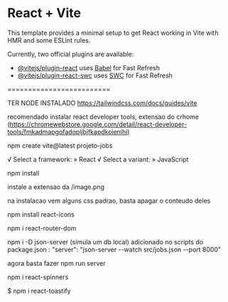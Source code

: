 # React + Vite

This template provides a minimal setup to get React working in Vite with HMR and some ESLint rules.

Currently, two official plugins are available:

- [@vitejs/plugin-react](https://github.com/vitejs/vite-plugin-react/blob/main/packages/plugin-react/README.md) uses [Babel](https://babeljs.io/) for Fast Refresh
- [@vitejs/plugin-react-swc](https://github.com/vitejs/vite-plugin-react-swc) uses [SWC](https://swc.rs/) for Fast Refresh


=========================

TER NODE INSTALADO
https://tailwindcss.com/docs/guides/vite

recomendado instalar react developer tools, extensao do crhome (https://chromewebstore.google.com/detail/react-developer-tools/fmkadmapgofadopljbjfkapdkoienihi)


npm create vite@latest projeto-jobs

√ Select a framework: » React
√ Select a variant: » JavaScript


npm install


instale a extensao da /image.png

na instalacao vem alguns css padrao, basta apagar o conteudo deles

npm install react-icons

npm i react-router-dom


 npm i -D json-server (simula um db local)
 adicionado no scripts do package.json : "server": "json-server --watch src/jobs.json --port 8000"

 agora basta fazer npm run server


  npm i react-spinners


  $ npm i react-toastify